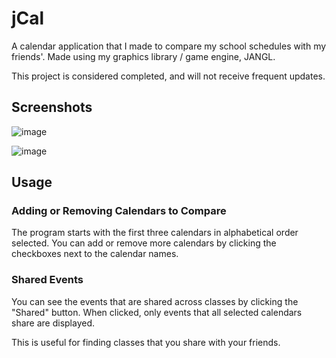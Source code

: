 # jCal
A calendar application that I made to compare my school schedules with my friends'. Made using my graphics library / game engine, JANGL.

This project is considered completed, and will not receive frequent updates.

## Screenshots

![image](https://github.com/AlexanderJCS/JANGL/assets/98898166/18336e83-5161-4218-a29d-5df7011ff0e1)


![image](https://github.com/AlexanderJCS/JANGL/assets/98898166/1c866ad4-a1bd-4826-a589-0d56bdb88a55)

## Usage

### Adding or Removing Calendars to Compare

The program starts with the first three calendars in alphabetical order selected. You can add or remove more calendars by clicking the checkboxes next to the calendar names.

### Shared Events

You can see the events that are shared across classes by clicking the "Shared" button.  When clicked, only events that all selected calendars share are displayed.

This is useful for finding classes that you share with your friends.
